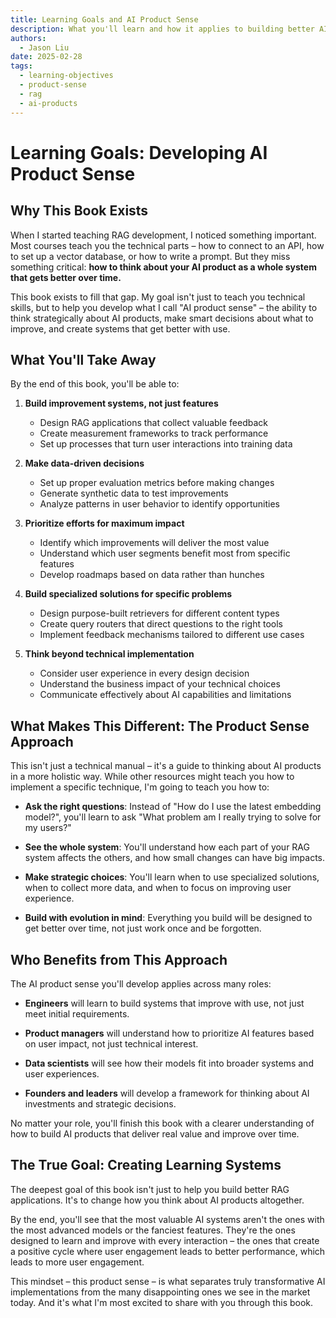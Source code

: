 ```yaml
---
title: Learning Goals and AI Product Sense
description: What you'll learn and how it applies to building better AI products
authors:
  - Jason Liu
date: 2025-02-28
tags:
  - learning-objectives
  - product-sense
  - rag
  - ai-products
---
```


# Learning Goals: Developing AI Product Sense

## Why This Book Exists

When I started teaching RAG development, I noticed something important. Most courses teach you the technical parts – how to connect to an API, how to set up a vector database, or how to write a prompt. But they miss something critical: **how to think about your AI product as a whole system that gets better over time.**

This book exists to fill that gap. My goal isn't just to teach you technical skills, but to help you develop what I call "AI product sense" – the ability to think strategically about AI products, make smart decisions about what to improve, and create systems that get better with use.

## What You'll Take Away

By the end of this book, you'll be able to:

1. **Build improvement systems, not just features**

   - Design RAG applications that collect valuable feedback
   - Create measurement frameworks to track performance
   - Set up processes that turn user interactions into training data

1. **Make data-driven decisions**

   - Set up proper evaluation metrics before making changes
   - Generate synthetic data to test improvements
   - Analyze patterns in user behavior to identify opportunities

1. **Prioritize efforts for maximum impact**

   - Identify which improvements will deliver the most value
   - Understand which user segments benefit most from specific features
   - Develop roadmaps based on data rather than hunches

1. **Build specialized solutions for specific problems**

   - Design purpose-built retrievers for different content types
   - Create query routers that direct questions to the right tools
   - Implement feedback mechanisms tailored to different use cases

1. **Think beyond technical implementation**
   - Consider user experience in every design decision
   - Understand the business impact of your technical choices
   - Communicate effectively about AI capabilities and limitations

## What Makes This Different: The Product Sense Approach

This isn't just a technical manual – it's a guide to thinking about AI products in a more holistic way. While other resources might teach you how to implement a specific technique, I'm going to teach you how to:

- **Ask the right questions**: Instead of "How do I use the latest embedding model?", you'll learn to ask "What problem am I really trying to solve for my users?"

- **See the whole system**: You'll understand how each part of your RAG system affects the others, and how small changes can have big impacts.

- **Make strategic choices**: You'll learn when to use specialized solutions, when to collect more data, and when to focus on improving user experience.

- **Build with evolution in mind**: Everything you build will be designed to get better over time, not just work once and be forgotten.

## Who Benefits from This Approach

The AI product sense you'll develop applies across many roles:

- **Engineers** will learn to build systems that improve with use, not just meet initial requirements.

- **Product managers** will understand how to prioritize AI features based on user impact, not just technical interest.

- **Data scientists** will see how their models fit into broader systems and user experiences.

- **Founders and leaders** will develop a framework for thinking about AI investments and strategic decisions.

No matter your role, you'll finish this book with a clearer understanding of how to build AI products that deliver real value and improve over time.

## The True Goal: Creating Learning Systems

The deepest goal of this book isn't just to help you build better RAG applications. It's to change how you think about AI products altogether.

By the end, you'll see that the most valuable AI systems aren't the ones with the most advanced models or the fanciest features. They're the ones designed to learn and improve with every interaction – the ones that create a positive cycle where user engagement leads to better performance, which leads to more user engagement.

This mindset – this product sense – is what separates truly transformative AI implementations from the many disappointing ones we see in the market today. And it's what I'm most excited to share with you through this book.
